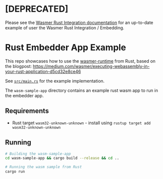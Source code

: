 # [DEPRECATED]

Please see the [Wasmer Rust Integration documentation](https://docs.wasmer.io/runtime/rust-integration/runtime-rust-integration-installation) for an up-to-date example of user the Wasmer Rust Integration / Embedding.

# Rust Embedder App Example

This repo showcases how to use the [wasmer-runtime](https://crates.io/crates/wasmer-runtime/) from Rust, based on the blogpost: https://medium.com/wasmer/executing-webassembly-in-your-rust-application-d5cd32e8ce46

See [`src/main.rs`](./src/main.rs) for the example implementation.

The `wasm-sample-app` directory contains an example rust wasm app to run in the embedder app.

## Requirements
- Rust target `wasm32-unknown-unknown` - install using `rustup target add wasm32-unknown-unknown`

## Running

```bash
# Building the wasm-sample-app
cd wasm-sample-app && cargo build --release && cd ..

# Running the wasm sample from Rust
cargo run
```
